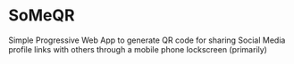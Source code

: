 # SoMeQR

Simple Progressive Web App to generate QR code for sharing Social Media profile links with others through a mobile phone lockscreen (primarily)
